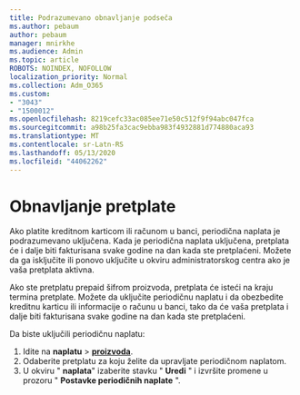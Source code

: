 ```yaml
---
title: Podrazumevano obnavljanje podseča
ms.author: pebaum
author: pebaum
manager: mnirkhe
ms.audience: Admin
ms.topic: article
ROBOTS: NOINDEX, NOFOLLOW
localization_priority: Normal
ms.collection: Adm_O365
ms.custom:
- "3043"
- "1500012"
ms.openlocfilehash: 8219cefc33ac085ee71e50c512f9f94abc047fca
ms.sourcegitcommit: a98b25fa3cac9ebba983f4932881d774880aca93
ms.translationtype: MT
ms.contentlocale: sr-Latn-RS
ms.lasthandoff: 05/13/2020
ms.locfileid: "44062262"
---
```

# <a name="renewing-your-subscription"></a>Obnavljanje pretplate

Ako platite kreditnom karticom ili računom u banci, periodična naplata je podrazumevano uključena. Kada je periodična naplata uključena, pretplata će i dalje biti fakturisana svake godine na dan kada ste pretplaćeni. Možete da ga isključite ili ponovo uključite u okviru administratorskog centra ako je vaša pretplata aktivna.

Ako ste pretplatu prepaid šifrom proizvoda, pretplata će isteći na kraju termina pretplate. Možete da uključite periodičnu naplatu i da obezbedite kreditnu karticu ili informacije o računu u banci, tako da će vaša pretplata i dalje biti fakturisana svake godine na dan kada ste pretplaćeni.

Da biste uključili periodičnu naplatu: 

1. Idite na **naplatu**  >  **[proizvoda](https://go.microsoft.com/fwlink/p/?linkid=842054)**.
2. Odaberite pretplatu za koju želite da upravljate periodičnom naplatom.
3. U okviru " **naplata**" izaberite stavku " **Uredi** " i izvršite promene u prozoru " **Postavke periodičnih naplate** ". 